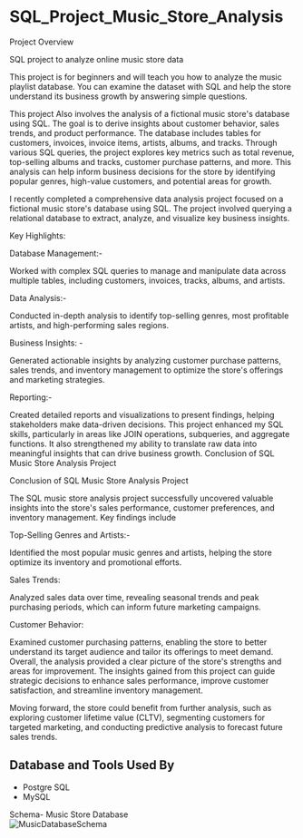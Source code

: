 # SQL_Project_Music_Store_Analysis
Project Overview

SQL project to analyze online music store data

This project is for beginners and will teach you how to analyze the music playlist database. You can examine the dataset with SQL and help the store understand its business growth by answering simple questions.

This project Also involves the analysis of a fictional music store's database using SQL. The goal is to derive insights about customer behavior, sales trends, and product performance. The database includes tables for customers, invoices, invoice items, artists, albums, and tracks. Through various SQL queries, the project explores key metrics such as total revenue, top-selling albums and tracks, customer purchase patterns, and more. This analysis can help inform business decisions for the store by identifying popular genres, high-value customers, and potential areas for growth.

I recently completed a comprehensive data analysis project focused on a fictional music store's database using SQL. The project involved querying a relational database to extract, analyze, and visualize key business insights.

Key Highlights:

Database Management:-

Worked with complex SQL queries to manage and manipulate data across multiple tables, including customers, invoices, tracks, albums, and artists.

Data Analysis:- 

Conducted in-depth analysis to identify top-selling genres, most profitable artists, and high-performing sales regions.

Business Insights: -

Generated actionable insights by analyzing customer purchase patterns, sales trends, and inventory management to optimize the store's offerings and marketing strategies.

Reporting:-

Created detailed reports and visualizations to present findings, helping stakeholders make data-driven decisions.
This project enhanced my SQL skills, particularly in areas like JOIN operations, subqueries, and aggregate functions. It also strengthened my ability to translate raw data into meaningful insights that can drive business growth.
Conclusion of SQL Music Store Analysis Project

Conclusion of SQL Music Store Analysis Project

The SQL music store analysis project successfully uncovered valuable insights into the store's sales performance, customer preferences, and inventory management. Key findings include

Top-Selling Genres and Artists:-

Identified the most popular music genres and artists, helping the store optimize its inventory and promotional efforts.

Sales Trends:

Analyzed sales data over time, revealing seasonal trends and peak purchasing periods, which can inform future marketing campaigns.

Customer Behavior:

Examined customer purchasing patterns, enabling the store to better understand its target audience and tailor its offerings to meet demand.
Overall, the analysis provided a clear picture of the store's strengths and areas for improvement. The insights gained from this project can guide strategic decisions to enhance sales performance, improve customer satisfaction, and streamline inventory management.

Moving forward, the store could benefit from further analysis, such as exploring customer lifetime value (CLTV), segmenting customers for targeted marketing, and conducting predictive analysis to forecast future sales trends.



## Database and Tools Used By 
* Postgre SQL
* MySQL

Schema- Music Store Database  
![MusicDatabaseSchema](https://user-images.githubusercontent.com/112153548/213707717-bfc9f479-52d9-407b-99e1-e94db7ae10a3.png)
